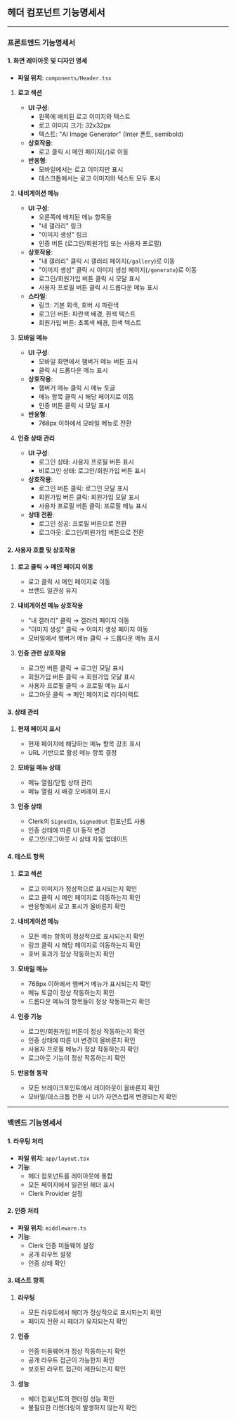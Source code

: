 ## 헤더 컴포넌트 기능명세서

---

### 프론트엔드 기능명세서

#### 1. 화면 레이아웃 및 디자인 명세

- **파일 위치**: `components/Header.tsx`

1. **로고 섹션**
   - **UI 구성**: 
     - 왼쪽에 배치된 로고 이미지와 텍스트
     - 로고 이미지 크기: 32x32px
     - 텍스트: "AI Image Generator" (Inter 폰트, semibold)
   - **상호작용**: 
     - 로고 클릭 시 메인 페이지(`/`)로 이동
   - **반응형**: 
     - 모바일에서는 로고 이미지만 표시
     - 데스크톱에서는 로고 이미지와 텍스트 모두 표시

2. **내비게이션 메뉴**
   - **UI 구성**: 
     - 오른쪽에 배치된 메뉴 항목들
     - "내 갤러리" 링크
     - "이미지 생성" 링크
     - 인증 버튼 (로그인/회원가입 또는 사용자 프로필)
   - **상호작용**: 
     - "내 갤러리" 클릭 시 갤러리 페이지(`/gallery`)로 이동
     - "이미지 생성" 클릭 시 이미지 생성 페이지(`/generate`)로 이동
     - 로그인/회원가입 버튼 클릭 시 모달 표시
     - 사용자 프로필 버튼 클릭 시 드롭다운 메뉴 표시
   - **스타일**:
     - 링크: 기본 회색, 호버 시 파란색
     - 로그인 버튼: 파란색 배경, 흰색 텍스트
     - 회원가입 버튼: 초록색 배경, 흰색 텍스트

3. **모바일 메뉴**
   - **UI 구성**: 
     - 모바일 화면에서 햄버거 메뉴 버튼 표시
     - 클릭 시 드롭다운 메뉴 표시
   - **상호작용**: 
     - 햄버거 메뉴 클릭 시 메뉴 토글
     - 메뉴 항목 클릭 시 해당 페이지로 이동
     - 인증 버튼 클릭 시 모달 표시
   - **반응형**: 
     - 768px 이하에서 모바일 메뉴로 전환

4. **인증 상태 관리**
   - **UI 구성**:
     - 로그인 상태: 사용자 프로필 버튼 표시
     - 비로그인 상태: 로그인/회원가입 버튼 표시
   - **상호작용**:
     - 로그인 버튼 클릭: 로그인 모달 표시
     - 회원가입 버튼 클릭: 회원가입 모달 표시
     - 사용자 프로필 버튼 클릭: 프로필 메뉴 표시
   - **상태 전환**:
     - 로그인 성공: 프로필 버튼으로 전환
     - 로그아웃: 로그인/회원가입 버튼으로 전환

#### 2. 사용자 흐름 및 상호작용

1. **로고 클릭 → 메인 페이지 이동**
   - 로고 클릭 시 메인 페이지로 이동
   - 브랜드 일관성 유지

2. **내비게이션 메뉴 상호작용**
   - "내 갤러리" 클릭 → 갤러리 페이지 이동
   - "이미지 생성" 클릭 → 이미지 생성 페이지 이동
   - 모바일에서 햄버거 메뉴 클릭 → 드롭다운 메뉴 표시

3. **인증 관련 상호작용**
   - 로그인 버튼 클릭 → 로그인 모달 표시
   - 회원가입 버튼 클릭 → 회원가입 모달 표시
   - 사용자 프로필 클릭 → 프로필 메뉴 표시
   - 로그아웃 클릭 → 메인 페이지로 리다이렉트

#### 3. 상태 관리

1. **현재 페이지 표시**
   - 현재 페이지에 해당하는 메뉴 항목 강조 표시
   - URL 기반으로 활성 메뉴 항목 결정

2. **모바일 메뉴 상태**
   - 메뉴 열림/닫힘 상태 관리
   - 메뉴 열림 시 배경 오버레이 표시

3. **인증 상태**
   - Clerk의 `SignedIn`, `SignedOut` 컴포넌트 사용
   - 인증 상태에 따른 UI 동적 변경
   - 로그인/로그아웃 시 상태 자동 업데이트

#### 4. 테스트 항목

1. **로고 섹션**
   - 로고 이미지가 정상적으로 표시되는지 확인
   - 로고 클릭 시 메인 페이지로 이동하는지 확인
   - 반응형에서 로고 표시가 올바른지 확인

2. **내비게이션 메뉴**
   - 모든 메뉴 항목이 정상적으로 표시되는지 확인
   - 링크 클릭 시 해당 페이지로 이동하는지 확인
   - 호버 효과가 정상 작동하는지 확인

3. **모바일 메뉴**
   - 768px 이하에서 햄버거 메뉴가 표시되는지 확인
   - 메뉴 토글이 정상 작동하는지 확인
   - 드롭다운 메뉴의 항목들이 정상 작동하는지 확인

4. **인증 기능**
   - 로그인/회원가입 버튼이 정상 작동하는지 확인
   - 인증 상태에 따른 UI 변경이 올바른지 확인
   - 사용자 프로필 메뉴가 정상 작동하는지 확인
   - 로그아웃 기능이 정상 작동하는지 확인

5. **반응형 동작**
   - 모든 브레이크포인트에서 레이아웃이 올바른지 확인
   - 모바일/데스크톱 전환 시 UI가 자연스럽게 변경되는지 확인

---

### 백엔드 기능명세서

#### 1. 라우팅 처리

- **파일 위치**: `app/layout.tsx`
- **기능**: 
  - 헤더 컴포넌트를 레이아웃에 통합
  - 모든 페이지에서 일관된 헤더 표시
  - Clerk Provider 설정

#### 2. 인증 처리

- **파일 위치**: `middleware.ts`
- **기능**:
  - Clerk 인증 미들웨어 설정
  - 공개 라우트 설정
  - 인증 상태 확인

#### 3. 테스트 항목

1. **라우팅**
   - 모든 라우트에서 헤더가 정상적으로 표시되는지 확인
   - 페이지 전환 시 헤더가 유지되는지 확인

2. **인증**
   - 인증 미들웨어가 정상 작동하는지 확인
   - 공개 라우트 접근이 가능한지 확인
   - 보호된 라우트 접근이 제한되는지 확인

3. **성능**
   - 헤더 컴포넌트의 렌더링 성능 확인
   - 불필요한 리렌더링이 발생하지 않는지 확인 